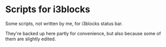 # Scripts for i3blocks

Some scripts, not written by me, for i3blocks
status bar. 

They're backed up here partly for convenience, but
also because some of them are slightly edited. 
